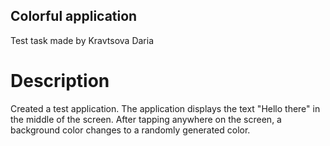 ## Colorful application

Test task made by Kravtsova Daria

# Description

Created a test application. The application displays the text "Hello there" in the middle of the screen. After tapping anywhere on the screen, a background color changes to a randomly generated color.
